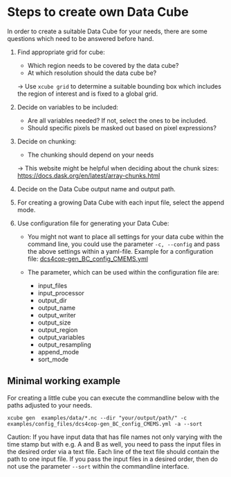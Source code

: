 # Steps to create own Data Cube

In order to create a suitable Data Cube for your needs, there are some questions which need to be answered before hand. 

1. Find appropriate grid for cube:
    * Which region needs to be covered by the data cube? 
    * At which resolution should the data cube be? 

    &rarr; Use `xcube grid` to determine a suitable bounding box which includes the region of interest 
    and is fixed to a global grid. 

2. Decide on variables to be included:
    * Are all variables needed? If not, select the ones to be included.
    * Should specific pixels be masked out based on pixel expressions? 

3. Decide on chunking:
    * The chunking should depend on your needs

    &rarr; This website might be helpful when deciding about the chunk sizes:  https://docs.dask.org/en/latest/array-chunks.html

4. Decide on the Data Cube output name and output path.

5. For creating a growing Data Cube with each input file, select the append mode. 
    
6. Use configuration file for generating your Data Cube:
    * You might not want to place all settings for your data cube within the command line, 
    you could use the parameter `-c, --config` and pass the above settings within a yaml-file. 
    Example for a configuration file: [dcs4cop-gen_BC_config_CMEMS.yml](config_files/dcs4cop-gen_BC_config_CMEMS.yml)
      
    * The parameter, which can be used within the configuration file are: 
        * input_files
        * input_processor 
        * output_dir 
        * output_name 
        * output_writer
        * output_size 
        * output_region 
        * output_variables
        * output_resampling 
        * append_mode 
        * sort_mode 
        
## Minimal working example

For creating a little cube you can execute the commandline below with the paths adjusted to your needs.


`xcube gen  examples/data/*.nc --dir "your/output/path/" -c examples/config_files/dcs4cop-gen_BC_config_CMEMS.yml -a --sort`

Caution: If you have input data that has file names not only varying with the time stamp but with e.g. A and B as well, 
you need to pass the input files in the desired order via a text file. Each line of the text file should contain the 
path to one input file. If you pass the input files in a desired order, then do not use the parameter `--sort` within
the commandline interface.
